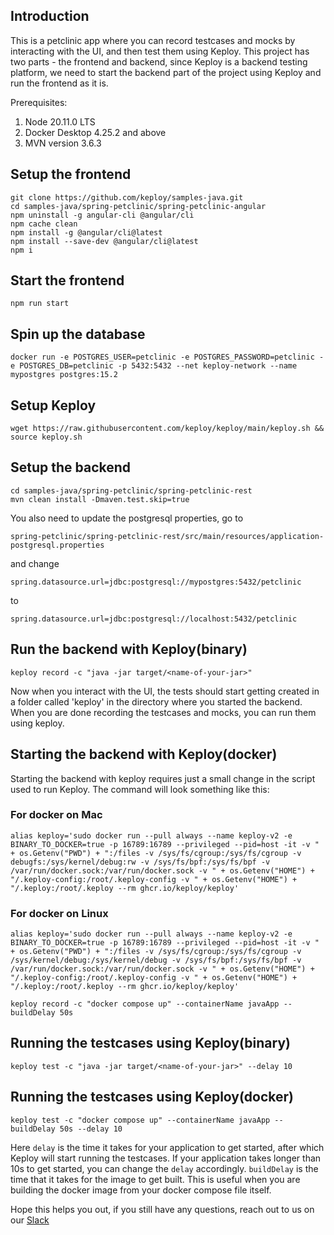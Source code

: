 ## Introduction

This is a petclinic app where you can record testcases and mocks by interacting with the UI, and then test them using Keploy.
This project has two parts - the frontend and backend, since Keploy is a backend testing platform, we need to start the backend part of the project
using Keploy and run the frontend as it is.

Prerequisites:
1. Node 20.11.0 LTS
2. Docker Desktop 4.25.2 and above
3. MVN version 3.6.3

## Setup the frontend

```
git clone https://github.com/keploy/samples-java.git
cd samples-java/spring-petclinic/spring-petclinic-angular
npm uninstall -g angular-cli @angular/cli
npm cache clean
npm install -g @angular/cli@latest
npm install --save-dev @angular/cli@latest
npm i
```

## Start the frontend

```
npm run start
```

## Spin up the database

```
docker run -e POSTGRES_USER=petclinic -e POSTGRES_PASSWORD=petclinic -e POSTGRES_DB=petclinic -p 5432:5432 --net keploy-network --name mypostgres postgres:15.2
```

## Setup Keploy

```
wget https://raw.githubusercontent.com/keploy/keploy/main/keploy.sh && source keploy.sh
```

## Setup the backend

```
cd samples-java/spring-petclinic/spring-petclinic-rest
mvn clean install -Dmaven.test.skip=true
```

You also need to update the postgresql properties, go to

```
spring-petclinic/spring-petclinic-rest/src/main/resources/application-postgresql.properties
```

and change

```
spring.datasource.url=jdbc:postgresql://mypostgres:5432/petclinic
```

to

```
spring.datasource.url=jdbc:postgresql://localhost:5432/petclinic
```

## Run the backend with Keploy(binary)

```
keploy record -c "java -jar target/<name-of-your-jar>"
```

Now when you interact with the UI, the tests should start getting created in a folder called 'keploy' in the directory where you started the backend. When you are done recording the testcases and mocks, you can run them using keploy.

## Starting the backend with Keploy(docker)
Starting the backend with keploy requires just a small change in the script used to run Keploy. The command will look something like this:

### For docker on Mac

```
alias keploy='sudo docker run --pull always --name keploy-v2 -e BINARY_TO_DOCKER=true -p 16789:16789 --privileged --pid=host -it -v " + os.Getenv("PWD") + ":/files -v /sys/fs/cgroup:/sys/fs/cgroup -v debugfs:/sys/kernel/debug:rw -v /sys/fs/bpf:/sys/fs/bpf -v /var/run/docker.sock:/var/run/docker.sock -v " + os.Getenv("HOME") + "/.keploy-config:/root/.keploy-config -v " + os.Getenv("HOME") + "/.keploy:/root/.keploy --rm ghcr.io/keploy/keploy'
```

### For docker on Linux

```
alias keploy='sudo docker run --pull always --name keploy-v2 -e BINARY_TO_DOCKER=true -p 16789:16789 --privileged --pid=host -it -v " + os.Getenv("PWD") + ":/files -v /sys/fs/cgroup:/sys/fs/cgroup -v /sys/kernel/debug:/sys/kernel/debug -v /sys/fs/bpf:/sys/fs/bpf -v /var/run/docker.sock:/var/run/docker.sock -v " + os.Getenv("HOME") + "/.keploy-config:/root/.keploy-config -v " + os.Getenv("HOME") + "/.keploy:/root/.keploy --rm ghcr.io/keploy/keploy'

```

```
keploy record -c "docker compose up" --containerName javaApp --buildDelay 50s
```

## Running the testcases using Keploy(binary)

```
keploy test -c "java -jar target/<name-of-your-jar>" --delay 10
```

## Running the testcases using Keploy(docker)

```
keploy test -c "docker compose up" --containerName javaApp --buildDelay 50s --delay 10
```
Here `delay` is the time it takes for your application to get started, after which Keploy will start running the testcases. If your application takes longer than 10s to get started, you can change the `delay` accordingly.
`buildDelay` is the time that it takes for the image to get built. This is useful when you are building the docker image from your docker compose file itself.

Hope this helps you out, if you still have any questions, reach out to us on our [Slack](https://join.slack.com/t/keploy/shared_invite/zt-12rfbvc01-o54cOG0X1G6eVJTuI_orSA)



